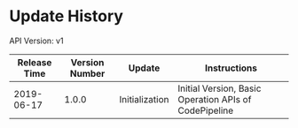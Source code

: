 # Update History

API Version: v1

| Release Time   | Version Number | Update     | Instructions                                                         |
| ---------- | ------ | -------- | ------------------------------------------------------------ |
| 2019-06-17 | 1.0.0  | Initialization   | Initial Version, Basic Operation APIs of CodePipeline                                     |
